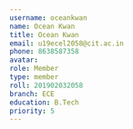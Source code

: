 ```yaml
---
username: oceankwan
name: Ocean Kwan
title: Ocean Kwan
email: u19ecel2058@cit.ac.in
phone: 8638587358
avatar: 
role: Member
type: member
roll: 201902032058
branch: ECE
education: B.Tech
priority: 5
---
```

